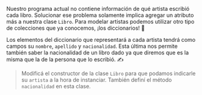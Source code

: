 Nuestro programa actual no contiene información de qué artista escribió cada libro. Solucionar ese problema solamente implica agregar un atributo más a nuestra clase `Libro`. Para modelar artistas podemos utilizar otro tipo de colecciones que ya conocemos, ¡los diccionarios! :star_struck:

Los elementos del diccionario que representará a cada artista tendrá como campos su `nombre`, `apellido` y `nacionalidad`. Esta última nos permite también saber la nacionalidad de un libro dado ya que diremos que es la misma que la de la persona que lo escribió. :writing_hand:

> Modificá el constructor de la clase `Libro` para que podamos indicarle su `artista` a la hora de instanciar. También definí el método `nacionalidad` en esta clase.
